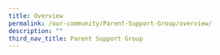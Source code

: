 ```yaml
---
title: Overview
permalink: /our-community/Parent-Support-Group/overview/
description: ""
third_nav_title: Parent Support Group
---
```

